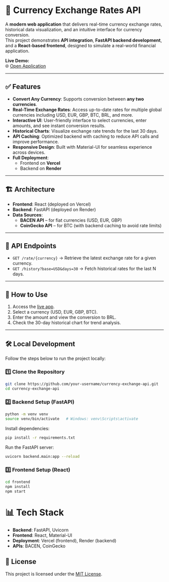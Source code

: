 # 💱 Currency Exchange Rates API

A **modern web application** that delivers real-time currency exchange rates, historical data visualization, and an intuitive interface for currency conversion.  
This project demonstrates **API integration**, **FastAPI backend development**, and a **React-based frontend**, designed to simulate a real-world financial application.  

**Live Demo:**  
🌐 [Open Application](https://coinverter-rafael-matos-projects.vercel.app/)  

---

## ✅ Features
- **Convert Any Currency**: Supports conversion between **any two currencies**.
- **Real-Time Exchange Rates**: Access up-to-date rates for multiple global currencies including USD, EUR, GBP, BTC, BRL, and more.
- **Interactive UI**: User-friendly interface to select currencies, enter amounts, and see instant conversion results.
- **Historical Charts**: Visualize exchange rate trends for the last 30 days.
- **API Caching**: Optimized backend with caching to reduce API calls and improve performance.
- **Responsive Design**: Built with Material-UI for seamless experience across devices.
- **Full Deployment**:
  - Frontend on **Vercel**
  - Backend on **Render**

---

## 🏗️ Architecture
- **Frontend**: React (deployed on Vercel)
- **Backend**: FastAPI (deployed on Render)
- **Data Sources**:
  - **BACEN API** – for fiat currencies (USD, EUR, GBP)
  - **CoinGecko API** – for BTC (with backend caching to avoid rate limits)

---

## 🔌 API Endpoints
- `GET /rate/{currency}` → Retrieve the latest exchange rate for a given currency.
- `GET /history?base=USD&days=30` → Fetch historical rates for the last N days.

---

## 🚀 How to Use
1. Access the [live app](https://currency-converter-flame-nu.vercel.app/).
2. Select a currency (USD, EUR, GBP, BTC).
3. Enter the amount and view the conversion to BRL.
4. Check the 30-day historical chart for trend analysis.

---

## 🛠️ Local Development
Follow the steps below to run the project locally:

### 1️⃣ Clone the Repository
```bash
git clone https://github.com/your-username/currency-exchange-api.git
cd currency-exchange-api
```

### 2️⃣ Backend Setup (FastAPI)
```bash
python -m venv venv
source venv/bin/activate   # Windows: venv\Scripts\activate
```
Install dependencies:
```bash
pip install -r requirements.txt
```
Run the FastAPI server:
```bash
uvicorn backend.main:app --reload
```
### 3️⃣ Frontend Setup (React)
```bash
cd frontend
npm install
npm start
```

# 📊 Tech Stack
- **Backend**: FastAPI, Uvicorn
- **Frontend**: React, Material-UI
- **Deployment**: Vercel (frontend), Render (backend)
- **APIs**: BACEN, CoinGecko

## 📜 License
This project is licensed under the [MIT License](LICENSE).
